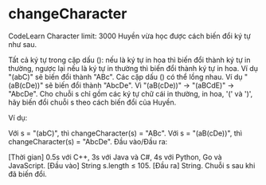 # changeCharacter
CodeLearn
Character limit: 3000
Huyền vừa học được cách biến đổi ký tự như sau.

Tất cả ký tự trong cặp dấu (): nếu là ký tự in hoa thì biến đổi thành ký tự in thường, ngược lại nếu là ký tự in thường thì biến đổi thành ký tự in hoa.
Ví dụ "(abC)" sẽ biến đổi thành "ABc".
Các cặp dấu () có thể lồng nhau.
Ví dụ "(aB(cDe))" sẽ biến đổi thành "AbcDe".
Vì "(aB(cDe))" -> "(aBCdE)" -> "AbcDe".
Cho chuỗi s chỉ gồm các ký tự chữ cái in thường, in hoa, '(' và ')', hãy biến đổi chuỗi s theo cách biến đổi của Huyền.

Ví dụ:

Với s = "(abC)", thì changeCharacter(s) = "ABc".
Với s = "(aB(cDe))", thì changeCharacter(s) = "AbcDe".
Đầu vào/Đầu ra:

[Thời gian] 0.5s với C++, 3s với Java và C#, 4s với Python, Go và JavaScript.
[Đầu vào] String 
s.length ≤ 105.
[Đầu ra] String.
Chuỗi s sau khi đã biến đổi.

